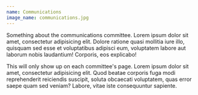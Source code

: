 ```yaml
---
name: Communications
image_name: communications.jpg
---
```


Something about the communications committee. Lorem ipsum dolor sit amet, consectetur adipisicing elit. Dolore ratione quasi mollitia iure illo, quisquam sed esse et voluptatibus adipisci eum, voluptatem labore aut laborum nobis laudantium! Corporis, eos explicabo!

This will only show up on each committee's page. Lorem ipsum dolor sit amet, consectetur adipisicing elit. Quod beatae corporis fuga modi reprehenderit reiciendis suscipit, soluta obcaecati voluptatem, quas error saepe quam sed veniam? Labore, vitae iste consequuntur sapiente.